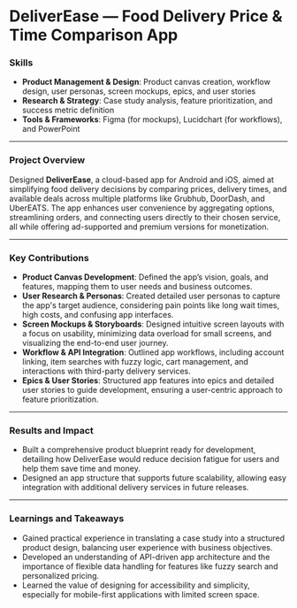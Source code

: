 # DeliverEase — Food Delivery Price & Time Comparison App


### Skills

- **Product Management & Design**: Product canvas creation, workflow design, user personas, screen mockups, epics, and user stories
- **Research & Strategy**: Case study analysis, feature prioritization, and success metric definition
- **Tools & Frameworks**: Figma (for mockups), Lucidchart (for workflows), and PowerPoint

---

### Project Overview

Designed **DeliverEase**, a cloud-based app for Android and iOS, aimed at simplifying food delivery decisions by comparing prices, delivery times, and available deals across multiple platforms like Grubhub, DoorDash, and UberEATS. The app enhances user convenience by aggregating options, streamlining orders, and connecting users directly to their chosen service, all while offering ad-supported and premium versions for monetization.

---

### Key Contributions

- **Product Canvas Development**: Defined the app’s vision, goals, and features, mapping them to user needs and business outcomes.
- **User Research & Personas**: Created detailed user personas to capture the app's target audience, considering pain points like long wait times, high costs, and confusing app interfaces.
- **Screen Mockups & Storyboards**: Designed intuitive screen layouts with a focus on usability, minimizing data overload for small screens, and visualizing the end-to-end user journey.
- **Workflow & API Integration**: Outlined app workflows, including account linking, item searches with fuzzy logic, cart management, and interactions with third-party delivery services.
- **Epics & User Stories**: Structured app features into epics and detailed user stories to guide development, ensuring a user-centric approach to feature prioritization.

---

### Results and Impact

- Built a comprehensive product blueprint ready for development, detailing how DeliverEase would reduce decision fatigue for users and help them save time and money.
- Designed an app structure that supports future scalability, allowing easy integration with additional delivery services in future releases.

---

### Learnings and Takeaways

- Gained practical experience in translating a case study into a structured product design, balancing user experience with business objectives.
- Developed an understanding of API-driven app architecture and the importance of flexible data handling for features like fuzzy search and personalized pricing.
- Learned the value of designing for accessibility and simplicity, especially for mobile-first applications with limited screen space.
